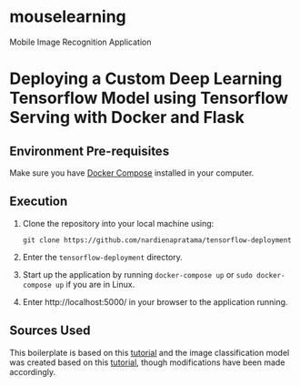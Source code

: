 # mouselearning
Mobile Image Recognition Application

# Deploying a Custom Deep Learning Tensorflow Model using Tensorflow Serving with Docker and Flask

## Environment Pre-requisites

Make sure you have [Docker Compose](https://docs.docker.com/compose/install/) installed in your computer. 

## Execution

1. Clone the repository into your local machine using:

    ```git clone https://github.com/nardienapratama/tensorflow-deployment```
    
2. Enter the `tensorflow-deployment` directory.
3. Start up the application by running `docker-compose up` or `sudo docker-compose up` if you are in Linux.
4. Enter http://localhost:5000/ in your browser to the application running.
    
## Sources Used

This boilerplate is based on this [tutorial](https://towardsdatascience.com/deploying-deep-learning-models-using-tensorflow-serving-with-docker-and-flask-3b9a76ffbbda) and the image classification model was created based on this [tutorial](https://androidkt.com/tensorflow-model-for-prediction-from-scratch/), though modifications have been made accordingly.

